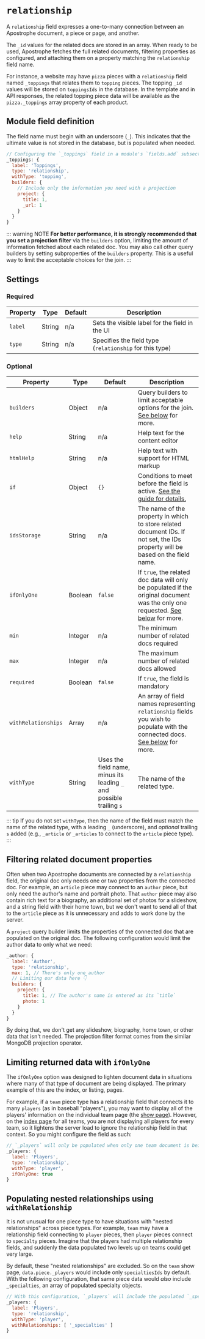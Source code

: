 # `relationship`

A `relationship` field expresses a one-to-many connection between an Apostrophe document, a piece or page, and another.

The `_id` values for the related docs are stored in an array. When ready to be used, Apostrophe fetches the full related documents, filtering properties as configured, and attaching them on a property matching the `relationship` field name.

For instance, a website may have `pizza` pieces with a `relationship` field named `_toppings` that relates them to `topping` pieces. The topping `_id` values will be stored on `toppingsIds` in the database. In the template and in API responses, the related topping piece data will be available as the `pizza._toppings` array property of each product.

## Module field definition

The field name must begin with an underscore (`_`). This indicates that the ultimate value is not stored in the database, but is populated when needed.

```javascript
// Configuring the `_toppings` field in a module's `fields.add` subsection:
_toppings: {
  label: 'Toppings',
  type: 'relationship',
  withType: 'topping',
  builders: {
    // Include only the information you need with a projection
    project: {
      title: 1,
      _url: 1
    }
  }
}
```

::: warning NOTE
**For better performance, it is strongly recommended that you set a projection filter** via the `builders` option, limiting the amount of information fetched about each related doc. You may also call other query builders by setting subproperties of the `builders` property. This is a useful way to limit the acceptable choices for the join.
:::
<!-- TODO: Link "query builders" to more docs on that feature -->

## Settings

### Required

|  Property | Type   | Default | Description |
|-----------|-----------|-----------|-----------|
|`label` | String | n/a | Sets the visible label for the field in the UI |
|`type` | String | n/a | Specifies the field type (`relationship` for this type) |

### Optional

|  Property | Type   | Default | Description |
|-----------|-----------|-----------|-----------|
|`builders` | Object | n/a | Query builders to limit acceptable options for the join. [See below](#filtering-related-document-properties) for more.|
|`help` | String | n/a | Help text for the content editor |
|`htmlHelp` | String | n/a | Help text with support for HTML markup |
|`if` | Object | `{}` | Conditions to meet before the field is active. [See the guide for details.](/guide/conditional-fields) |
|`idsStorage` | String | n/a | The name of the property in which to store related document IDs. If not set, the IDs property will be based on the field name. |
|`ifOnlyOne` | Boolean | `false` | If `true`, the related doc data will only be populated if the original document was the only one requested. [See below](#limiting-returned-data-with-ifonlyone) for more. |
|`min` | Integer |  n/a | The minimum number of related docs required |
|`max` | Integer |  n/a | The maximum number of related docs allowed |
|`required` | Boolean | `false` | If `true`, the field is mandatory |
|`withRelationships` | Array |  n/a | An array of field names representing `relationship` fields you wish to populate with the connected docs. [See below](#populating-nested-relationships-using-withrelationship) for more. |
|`withType` | String | Uses the field name, minus its leading `_` and possible trailing `s` | The name of the related type. |

::: tip
If you do not set `withType`, then the name of the field must match the name of the related type, with a leading `_` (underscore), and *optional* trailing `s` added (e.g., `_article` or `_articles` to connect to the `article` piece type).
:::

<!-- TODO: The following settings are likely to return, but are not yet implemented. -->
<!-- |`schema` | A schema object | n/a | In the presence of relationship, the content of a join is loaded differently. If the join is called `_departments` then `_departments[0]` will be an object with item and relationship properties, in which `item` is the department and `relationship` contains the relationship properties, rather than a flat array of departments. subproperties: `name`, `value`, `type`, `inline` | -->
<!-- |contextual | Boolean | false | If `true`, it will prevent the field from appearing in the editor modal | -->
<!-- |readOnly | Boolean | false | If `true`, prevents the user from editing the field value | -->

## Filtering related document properties

Often when two Apostrophe documents are connected by a `relationship` field, the original doc only needs one or two properties from the connected doc. For example, an `article` piece may connect to an `author` piece, but only need the author's name and portrait photo. That `author` piece may also contain rich text for a biography, an additional set of photos for a slideshow, and a string field with their home town, but we don't want to send all of that to the `article` piece as it is unnecessary and adds to work done by the server.

A `project` query builder limits the properties of the connected doc that are populated on the original doc. The following configuration would limit the author data to only what we need:

```javascript
_author: {
  label: 'Author',
  type: 'relationship',
  max: 1, // There's only one author
  // Limiting our data here 👇
  builders: {
    project: {
      title: 1, // The author's name is entered as its `title`
      photo: 1
    }
  }
}
```

By doing that, we don't get any slideshow, biography, home town, or other data that isn't needed. The projection filter format comes from the similar MongoDB projection operator.

## Limiting returned data with `ifOnlyOne`

The `ifOnlyOne` option was designed to lighten document data in situations where many of that type of document are being displayed. The primary example of this are the index, or listing, pages.

For example, if a `team` piece type has a relationship field that connects it to many `players` (as in baseball "players"), you may want to display all of the players' information on the individual team page (the [show page](/reference/glossary.md#show-page)). However, on the [index page](/reference/glossary.md#index-page) for all teams, you are not displaying all players for every team, so it lightens the server load to ignore the relationship field in that context. So you might configure the field as such:

```javascript
// `_players` will only be populated when only one team document is being fetched
_players: {
  label: 'Players',
  type: 'relationship',
  withType: 'player',
  ifOnlyOne: true
}
```

## Populating nested relationships using `withRelationship`

It is not unusual for one piece type to have situations with "nested relationships" across piece types. For example, `team` may have a relationship field connecting to `player` pieces, then `player` pieces connect to `specialty` pieces. Imagine that the players had multiple relationship fields, and suddenly the data populated two levels up on teams could get very large.

By default, these "nested relationships" are excluded. So on the `team` show page, `data.piece._players` would include only `specialtiesIds` by default. With the following configuration, that same piece data would *also* include `_specialties`, an array of populated specialty objects.

```javascript
// With this configuration, `_players` will include the populated `_specialties` documents rather than only the specialty `_id` values.
_players: {
  label: 'Players',
  type: 'relationship',
  withType: 'player',
  withRelationships: [ '_specialties' ]
}
```
